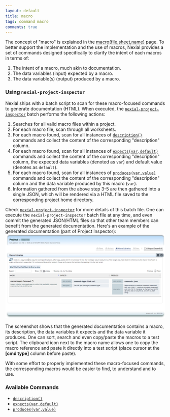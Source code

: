 ```yaml
---
layout: default
title: macro
tags: command macro
comments: true
---
```


The concept of "macro" is explained in the [macro(file,sheet,name)](../base/macro(file,sheet,name)) page. To better 
support the implementation and the use of macros, Nexial provides a set of commands designed specifically to clarify the
intent of each macros in terms of:
1. The intent of a macro, much akin to documentation.
2. The data variables (input) expected by a macro.
2. The data variable(s) (output) produced by a macro.

### Using `nexial-project-inspector`
Nexial ships with a batch script to scan for these macro-focused commands to generate documentation (HTML).  When 
executed, the [`nexial-project-inspector`](../../userguide/BatchFiles#nexial-project-inspector) 
batch performs the following actions:
1. Searches for all valid macro files within a project.
2. For each macro file, scan through all worksheets.
3. For each macro found, scan for all instances of [`description()`](description()) commands and collect the content 
   of the corresponding "description" column.
4. For each macro found, scan for all instances of [`expects(var,default)`](expects(var,default)) commands and collect 
   the content of the corresponding "description" column, the expected data variables (denoted as `var`) and default 
   value (denotes as `default`).
5. For each macro found, scan for all instances of [`produces(var,value)`](produces(var,value)) commands and collect 
   the content of the corresponding "description" column and the data variable produced by this macro (`var`).
4. Information gathered from the above step 3-5 are then gathered into a single JSON, which will be rendered via a 
   HTML file saved to the corresponding project home directory.

Check [`nexial-project-inspector`](../../userguide/BatchFiles#nexial-project-inspector)
for more details of this batch file. One can execute the `nexial-project-inspector` batch file at any time, and even 
commit the generated JSON/HTML files so that other team members can benefit from the generated documentation. Here's 
an example of the generated documentation (part of Project Inspector):<br/>
![](image/macro_01.png)<br/>

The screenshot shows that the generated documentation contains a macro, its description, the data variables it expects 
and the data variable it produces. One can sort, search and even copy/paste the macros to a test script. The clipboard 
icon next to the macro name allows one to copy the macro reference and paste it directly into a test script (place 
cursor at the **[cmd type]** column before paste).

With some effort to properly implemented these macro-focused commands, the corresponding macros would be easier to 
find, to understand and to use.


### Available Commands
- [`description()`](description())
- [`expects(var,default)`](expects(var,default))
- [`produces(var,value)`](produces(var,value))
